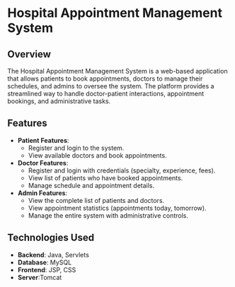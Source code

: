 # Hospital Appointment Management System

## Overview
The Hospital Appointment Management System is a web-based application that allows patients to book appointments, doctors to manage their schedules, and admins to oversee the system. The platform provides a streamlined way to handle doctor-patient interactions, appointment bookings, and administrative tasks.

## Features
- **Patient Features**:
  - Register and login to the system.
  - View available doctors and book appointments.
- **Doctor Features**:
  - Register and login with credentials (specialty, experience, fees).
  - View list of patients who have booked appointments.
  - Manage schedule and appointment details.
- **Admin Features**:
  - View the complete list of patients and doctors.
  - View appointment statistics (appointments today, tomorrow).
  - Manage the entire system with administrative controls.

## Technologies Used
- **Backend**: Java, Servlets
- **Database**: MySQL
- **Frontend**: JSP, CSS
- **Server**:Tomcat

